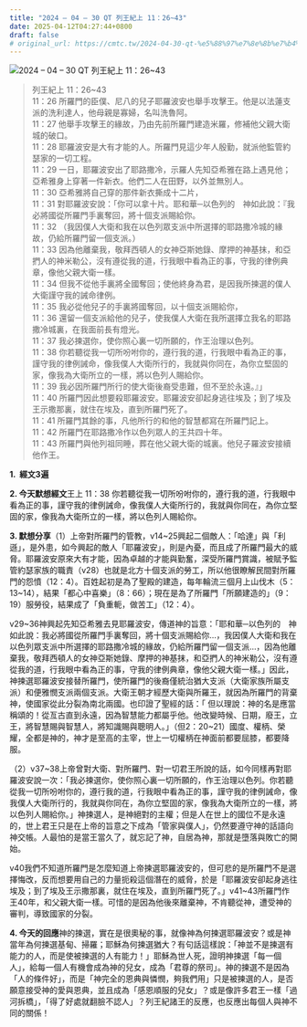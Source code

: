 ```yaml
---
title: "2024 – 04 – 30 QT 列王紀上 11：26~43"
date: 2025-04-12T04:27:44+0800
draft: false
# original_url: https://cmtc.tw/2024-04-30-qt-%e5%88%97%e7%8e%8b%e7%b4%80%e4%b8%8a-11%ef%bc%9a2643
---
```


![2024 – 04 – 30 QT 列王紀上 11：26\~43](/images/qt.jpg  "2024 – 04 – 30 QT 列王紀上 11：26\~43")

> 列王紀上 11：26\~43  
> 11：26 所羅門的臣僕、尼八的兒子耶羅波安也舉手攻擊王。他是以法蓮支派的洗利達人，他母親是寡婦，名叫洗魯阿。  
> 11：27 他舉手攻擊王的緣故，乃由先前所羅門建造米羅，修補他父親大衛城的破口。  
> 11：28 耶羅波安是大有才能的人。所羅門見這少年人殷勤，就派他監管約瑟家的一切工程。  
> 11：29 一日，耶羅波安出了耶路撒冷，示羅人先知亞希雅在路上遇見他；亞希雅身上穿著一件新衣。他們二人在田野，以外並無別人。  
> 11：30 亞希雅將自己穿的那件新衣撕成十二片，  
> 11：31 對耶羅波安說：「你可以拿十片。耶和華─以色列的　神如此說：『我必將國從所羅門手裏奪回，將十個支派賜給你。  
> 11：32 （我因僕人大衛和我在以色列眾支派中所選擇的耶路撒冷城的緣故，仍給所羅門留一個支派。）  
> 11：33 因為他離棄我，敬拜西頓人的女神亞斯她錄、摩押的神基抹，和亞捫人的神米勒公，沒有遵從我的道，行我眼中看為正的事，守我的律例典章，像他父親大衛一樣。  
> 11：34 但我不從他手裏將全國奪回；使他終身為君，是因我所揀選的僕人大衛謹守我的誡命律例。  
> 11：35 我必從他兒子的手裏將國奪回，以十個支派賜給你，  
> 11：36 還留一個支派給他的兒子，使我僕人大衛在我所選擇立我名的耶路撒冷城裏，在我面前長有燈光。  
> 11：37 我必揀選你，使你照心裏一切所願的，作王治理以色列。  
> 11：38 你若聽從我一切所吩咐你的，遵行我的道，行我眼中看為正的事，謹守我的律例誡命，像我僕人大衛所行的，我就與你同在，為你立堅固的家，像我為大衛所立的一樣，將以色列人賜給你。  
> 11：39 我必因所羅門所行的使大衛後裔受患難，但不至於永遠。』」  
> 11：40 所羅門因此想要殺耶羅波安。耶羅波安卻起身逃往埃及；到了埃及王示撒那裏，就住在埃及，直到所羅門死了。  
> 11：41 所羅門其餘的事，凡他所行的和他的智慧都寫在所羅門記上。  
> 11：42 所羅門在耶路撒冷作以色列眾人的王共四十年。  
> 11：43 所羅門與他列祖同睡，葬在他父親大衛的城裏。他兒子羅波安接續他作王。

**1.  經文3遍**

**2. 今天默想經文**王上 11：38 你若聽從我一切所吩咐你的，遵行我的道，行我眼中看為正的事，謹守我的律例誡命，像我僕人大衛所行的，我就與你同在，為你立堅固的家，像我為大衛所立的一樣，將以色列人賜給你。

**3. 默想分享**（1）上帝對所羅門的管教，v14\~25興起二個敵人：「哈達」與「利遜」，是外患，如今興起的敵人「耶羅波安」，則是內憂，而且成了所羅門最大的威脅。耶羅波安原來大有才能，因為卓越的才能與勤奮，深受所羅門賞識，被賦予監管約瑟家族的職責（v28）也就是北方十個支派的勞工，所以他很瞭解民間對所羅門的怨憤（12：4）。百姓起初是為了聖殿的建造，每年輪流三個月上山伐木（5：13\~14），結果「都心中喜樂」（8：66）；現在是為了所羅門「所願建造的」（9：19）服勞役，結果成了「負重軛，做苦工」（12：4）。

v29\~36神興起先知亞希雅去見耶羅波安，傳道神的旨意：「耶和華─以色列的　神如此說：我必將國從所羅門手裏奪回，將十個支派賜給你…，我因僕人大衛和我在以色列眾支派中所選擇的耶路撒冷城的緣故，仍給所羅門留一個支派…，因為他離棄我，敬拜西頓人的女神亞斯她錄、摩押的神基抹，和亞捫人的神米勒公，沒有遵從我的道，行我眼中看為正的事，守我的律例典章，像他父親大衛一樣。」因此，神揀選耶羅波安接替所羅門，使所羅門的後裔僅統治猶大支派（大衛家族所屬支派）和便雅憫支派兩個支派。大衛王朝才經歷大衛與所羅王，就因為所羅門的背棄神，使國家從此分裂為南北兩國。也印證了聖經的話：「 但以理說：神的名是應當稱頌的！從亙古直到永遠，因為智慧能力都屬乎他。他改變時候、日期，廢王，立王，將智慧賜與智慧人，將知識賜與聰明人。」（但2：20\~21）國度、權柄、榮耀，全都是神的，神才是至高的主宰，世上一切權柄在神面前都要屈膝，都要降服。

（2）v37\~38上帝曾對大衛、對所羅門、對一切君王所說的話，如今同樣再對耶羅波安說一次：「我必揀選你，使你照心裏一切所願的，作王治理以色列。你若聽從我一切所吩咐你的，遵行我的道，行我眼中看為正的事，謹守我的律例誡命，像我僕人大衛所行的，我就與你同在，為你立堅固的家，像我為大衛所立的一樣，將以色列人賜給你。」神揀選人，是神絕對的主權；但是人在世上的國位不是永遠的，世上君王只是在上帝的旨意之下成為「管家與僕人」，仍然要遵守神的話語向神交帳。人最怕的是當王當久了，就忘記了神，自居為神，那就是墮落與敗亡的開始。

v40我們不知道所羅門是怎麼知道上帝揀選耶羅波安的，但可悲的是所羅門不是選擇悔改，反而想要用自己的力量扼殺這個潛在的威脅，於是「耶羅波安卻起身逃往埃及；到了埃及王示撒那裏，就住在埃及，直到所羅門死了。」v41\~43所羅門作王40年，和父親大衛一樣。可惜的是因為他後來離棄神，不肯聽從神，遭受神的審判，導致國家的分裂。

**4. 今天的回應**神的揀選，實在是很奧秘的事，就像神為何揀選耶羅波安？或是神當年為何揀選基甸、掃羅；耶穌為何揀選猶大？有句話這樣說：「神並不是揀選有能力的人，而是使被揀選的人有能力！」耶穌為世人死，證明神揀選「每一個人」，給每一個人有機會成為神的兒女，成為「君尊的祭司」。神的揀選不是因為「人的條件好」，而是「神完全的恩典與憐憫，夠我們用」只是被揀選的人，是否願意接受神的愛與恩典，並且成為「感恩順服的兒女」？或是像許多君王一樣「過河拆橋」，「得了好處就翻臉不認人」？列王紀諸王的反應，也反應出每個人與神不同的關係！